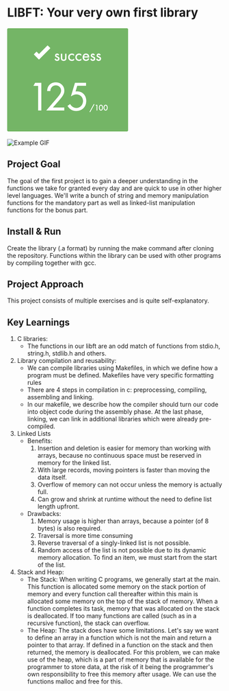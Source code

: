 # LIBFT: Your very own first library

![Score](extras/score.png)

![Example GIF](extras/libft.gif)

## Project Goal

The goal of the first project is to gain a deeper understanding in the functions we take for granted every day and are quick to use in other higher level languages. We'll write a bunch of string and memory manipulation functions for the mandatory part as well as linked-list manipulation functions for the bonus part.

## Install & Run

Create the library (.a format) by running the make command after cloning the repository. Functions within the library can be used with other programs by compiling together with gcc.

## Project Approach

This project consists of multiple exercises and is quite self-explanatory.

## Key Learnings

1. C libraries:
   - The functions in our libft are an odd match of functions from stdio.h, string.h, stdlib.h and others.
2. Library compilation and reusability:
   - We can compile libraries using Makefiles, in which we define how a program must be defined. Makefiles have very specific formatting rules
   - There are 4 steps in compilation in c: preprocessing, compiling, assembling and linking.
   - In our makefile, we describe how the compiler should turn our code into object code during the assembly phase. At the last phase, linking, we can link in additional libraries which were already pre-compiled.
3. Linked Lists
   - Benefits:
     1. Insertion and deletion is easier for memory than working with arrays, because no continuous space must be reserved in memory for the linked list.
     2. With large records, moving pointers is faster than moving the data itself.
     3. Overflow of memory can not occur unless the memory is actually full.
     4. Can grow and shrink at runtime without the need to define list length upfront.
   - Drawbacks:
     1. Memory usage is higher than arrays, because a pointer (of 8 bytes) is also required.
     2. Traversal is more time consuming
     3. Reverse traversal of a singly-linked list is not possible.
     4. Random access of the list is not possible due to its dynamic memory allocation. To find an item, we must start from the start of the list.
4. Stack and Heap:
   - The Stack: When writing C programs, we generally start at the main. This function is allocated some memory on the stack portion of memory and every function call thereafter within this main is allocated some memory on the top of the stack of memory. When a function completes its task, memory that was allocated on the stack is deallocated. If too many functions are called (such as in a recursive function), the stack can overflow.
   - The Heap: The stack does have some limitations. Let's say we want to define an array in a function which is not the main and return a pointer to that array. If defined in a function on the stack and then returned, the memory is deallocated. For this problem, we can make use of the heap, which is a part of memory that is available for the programmer to store data, at the risk of it being the programmer's own responsibility to free this memory after usage. We can use the functions malloc and free for this.
